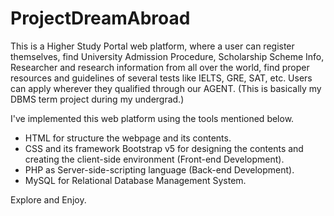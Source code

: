 # ProjectDreamAbroad

This is a Higher Study Portal web platform, where a user can register themselves, find University Admission Procedure, Scholarship Scheme Info, Researcher and research information from all over the world, find proper resources and guidelines of several tests like IELTS, GRE, SAT, etc. Users can apply wherever they qualified through our AGENT.  (This is basically my DBMS term project during my undergrad.)

I've implemented this web platform using the tools mentioned below.
   * HTML for structure the webpage and its contents.
   * CSS and its framework Bootstrap v5 for designing the contents and creating the client-side environment (Front-end Development).
   * PHP as Server-side-scripting language (Back-end Development).
   * MySQL for Relational Database Management System.

Explore and Enjoy.
